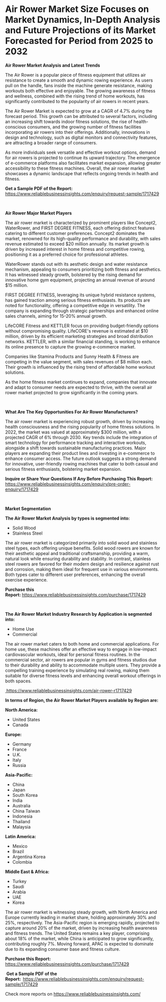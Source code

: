 <p><h1>Air Rower Market Size Focuses on Market Dynamics, In-Depth Analysis and Future Projections of its Market Forecasted for Period from 2025 to 2032</h1></p><p><strong>Air Rower Market Analysis and Latest Trends</strong></p>
<p><p>The Air Rower is a popular piece of fitness equipment that utilizes air resistance to create a smooth and dynamic rowing experience. As users pull on the handle, fans inside the machine generate resistance, making workouts both effective and enjoyable. The growing awareness of fitness and wellness, combined with the rising trend of home workouts, has significantly contributed to the popularity of air rowers in recent years.</p><p>The Air Rower Market is expected to grow at a CAGR of 4.7% during the forecast period. This growth can be attributed to several factors, including an increasing shift towards indoor fitness solutions, the rise of health-conscious consumers, and the growing number of fitness facilities incorporating air rowers into their offerings. Additionally, innovations in design and technology, such as digital monitors and connectivity features, are attracting a broader range of consumers. </p><p>As more individuals seek versatile and effective workout options, demand for air rowers is projected to continue its upward trajectory. The emergence of e-commerce platforms also facilitates market expansion, allowing greater accessibility to these fitness machines. Overall, the air rower market showcases a dynamic landscape that reflects ongoing trends in health and fitness.</p></p>
<p><strong>Get a Sample PDF of the Report:&nbsp;</strong> <a href="https://www.reliablebusinessinsights.com/enquiry/request-sample/1717429?utm_campaign=2269&utm_medium=2&utm_source=Github&utm_content=ia&utm_term=25032025&utm_id=air-rower">https://www.reliablebusinessinsights.com/enquiry/request-sample/1717429</a></p>
<p>&nbsp;</p>
<p><strong>Air Rower Major Market Players</strong></p>
<p><p>The air rower market is characterized by prominent players like Concept2, WaterRower, and FIRST DEGREE FITNESS, each offering distinct features catering to different customer preferences. Concept2 dominates the market, renowned for its high-quality performance and durability, with sales revenue estimated to exceed $20 million annually. Its market growth is driven by increased interest in home fitness and competitive rowing, positioning it as a preferred choice for professional athletes.</p><p>WaterRower stands out with its aesthetic design and water resistance mechanism, appealing to consumers prioritizing both fitness and aesthetics. It has witnessed steady growth, bolstered by the rising demand for innovative home gym equipment, projecting an annual revenue of around $15 million.</p><p>FIRST DEGREE FITNESS, leveraging its unique hybrid resistance systems, has gained traction among serious fitness enthusiasts. Its products are noted for functionality, offering a competitive edge in versatility. The company is expanding through strategic partnerships and enhanced online sales channels, aiming for 15-20% annual growth.</p><p>LifeCORE Fitness and KETTLER focus on providing budget-friendly options without compromising quality. LifeCORE's revenue is estimated at $10 million, driven by its efficient marketing strategies and broad distribution networks. KETTLER, with a similar financial standing, is working to enhance its online presence to capture the growing e-commerce market.</p><p>Companies like Stamina Products and Sunny Health & Fitness are competing in the value segment, with sales revenues of $8 million each. Their growth is influenced by the rising trend of affordable home workout solutions. </p><p>As the home fitness market continues to expand, companies that innovate and adapt to consumer needs are expected to thrive, with the overall air rower market projected to grow significantly in the coming years.</p></p>
<p>&nbsp;</p>
<p><strong>What Are The Key Opportunities For Air Rower Manufacturers?</strong></p>
<p><p>The air rower market is experiencing robust growth, driven by increasing health consciousness and the rising popularity of home fitness solutions. In 2022, the market was valued at approximately $300 million, with a projected CAGR of 6% through 2030. Key trends include the integration of smart technology for performance tracking and interactive workouts, alongside a shift towards sustainable manufacturing practices. Major players are expanding their product lines and investing in e-commerce to enhance consumer access. The future outlook suggests a strong demand for innovative, user-friendly rowing machines that cater to both casual and serious fitness enthusiasts, bolstering market expansion.</p></p>
<p><strong>Inquire or Share Your Questions If Any Before Purchasing This Report:</strong> <a href="https://www.reliablebusinessinsights.com/enquiry/pre-order-enquiry/1717429?utm_campaign=2269&utm_medium=2&utm_source=Github&utm_content=ia&utm_term=25032025&utm_id=air-rower">https://www.reliablebusinessinsights.com/enquiry/pre-order-enquiry/1717429</a></p>
<p>&nbsp;</p>
<p><strong>Market Segmentation</strong></p>
<p><strong>The Air Rower Market Analysis by types is segmented into:</strong></p>
<p><ul><li>Solid Wood</li><li>Stainless Steel</li></ul></p>
<p><p>The air rower market is categorized primarily into solid wood and stainless steel types, each offering unique benefits. Solid wood rowers are known for their aesthetic appeal and traditional craftsmanship, providing a warm, natural look while ensuring durability and stability. In contrast, stainless steel rowers are favored for their modern design and resilience against rust and corrosion, making them ideal for frequent use in various environments. Both types cater to different user preferences, enhancing the overall exercise experience.</p></p>
<p><strong>Purchase this Report:&nbsp;</strong><a href="https://www.reliablebusinessinsights.com/purchase/1717429?utm_campaign=2269&utm_medium=2&utm_source=Github&utm_content=ia&utm_term=25032025&utm_id=air-rower">https://www.reliablebusinessinsights.com/purchase/1717429</a></p>
<p>&nbsp;</p>
<p><strong>The Air Rower Market Industry Research by Application is segmented into:</strong></p>
<p><ul><li>Home Use</li><li>Commercial</li></ul></p>
<p><p>The air rower market caters to both home and commercial applications. For home use, these machines offer an effective way to engage in low-impact cardiovascular workouts, ideal for personal fitness routines. In the commercial sector, air rowers are popular in gyms and fitness studios due to their durability and ability to accommodate multiple users. They provide a compelling training experience by simulating real rowing, making them suitable for diverse fitness levels and enhancing overall workout offerings in both spaces.</p></p>
<p><a href="https://www.reliablebusinessinsights.com/air-rower-r1717429?utm_campaign=2269&utm_medium=2&utm_source=Github&utm_content=ia&utm_term=25032025&utm_id=air-rower">&nbsp;https://www.reliablebusinessinsights.com/air-rower-r1717429</a></p>
<p><strong>In terms of Region, the Air Rower Market Players available by Region are:</strong></p>
<p>
    <p> <strong> North America: </strong>
        <ul>
            <li>United States</li>
            <li>Canada</li>
        </ul>
        </p> 
    <p> <strong> Europe: </strong>
        <ul>
            <li>Germany</li>
            <li>France</li>
            <li>U.K.</li>
            <li>Italy</li>
            <li>Russia</li>
        </ul>
        </p> 
    <p> <strong> Asia-Pacific: </strong>
        <ul>
            <li>China</li>
            <li>Japan</li>
            <li>South Korea</li>
            <li>India</li>
            <li>Australia</li>
            <li>China Taiwan</li>
            <li>Indonesia</li>
            <li>Thailand</li>
            <li>Malaysia</li>
        </ul>
        </p> 
    <p> <strong> Latin America: </strong>
        <ul>
            <li>Mexico</li>
            <li>Brazil</li>
            <li>Argentina Korea</li>
            <li>Colombia</li>
        </ul>
        </p> 
    <p> <strong> Middle East & Africa: </strong>
        <ul>
            <li>Turkey</li>
            <li>Saudi</li>
            <li>Arabia</li>
            <li>UAE</li>
            <li>Korea</li>
        </ul>
    </p>
    </p>
<p><p>The air rower market is witnessing steady growth, with North America and Europe currently leading in market share, holding approximately 30% and 25%, respectively. The Asia-Pacific region is emerging rapidly, projected to capture around 20% of the market, driven by increasing health awareness and fitness trends. The United States remains a key player, comprising about 18% of the market, while China is anticipated to grow significantly, contributing roughly 7%. Moving forward, APAC is expected to dominate due to its expanding consumer base and fitness culture.</p></p>
<p><strong>Purchase this Report: </strong><a href="https://www.reliablebusinessinsights.com/purchase/1717429?utm_campaign=2269&utm_medium=2&utm_source=Github&utm_content=ia&utm_term=25032025&utm_id=air-rower">https://www.reliablebusinessinsights.com/purchase/1717429</a></p>
<p>&nbsp;<strong>Get a Sample PDF of the Report:&nbsp;&nbsp;</strong><a href="https://www.reliablebusinessinsights.com/enquiry/request-sample/1717429?utm_campaign=2269&utm_medium=2&utm_source=Github&utm_content=ia&utm_term=25032025&utm_id=air-rower">https://www.reliablebusinessinsights.com/enquiry/request-sample/1717429</a></p>
<p><strong></strong></p>
<p>Check more reports on <a href="https://www.reliablebusinessinsights.com/?utm_campaign=2269&utm_medium=2&utm_source=Github&utm_content=ia&utm_term=25032025&utm_id=air-rower">https://www.reliablebusinessinsights.com/</a></p>